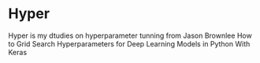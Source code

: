 # Hyper

Hyper is my dtudies on hyperparameter tunning from Jason Brownlee
How to Grid Search Hyperparameters for Deep Learning Models in Python With Keras
